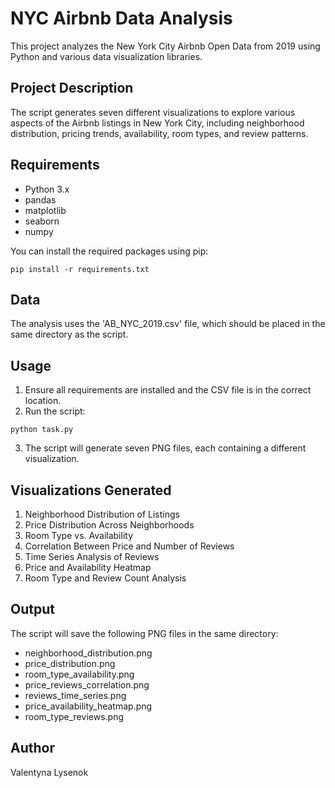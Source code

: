 # NYC Airbnb Data Analysis

This project analyzes the New York City Airbnb Open Data from 2019 using Python and various data visualization
libraries.

## Project Description

The script generates seven different visualizations to explore various aspects of the Airbnb listings in New York City,
including neighborhood distribution, pricing trends, availability, room types, and review patterns.

## Requirements

- Python 3.x
- pandas
- matplotlib
- seaborn
- numpy

You can install the required packages using pip:

```
pip install -r requirements.txt
```

## Data

The analysis uses the 'AB_NYC_2019.csv' file, which should be placed in the same directory as the script.

## Usage

1. Ensure all requirements are installed and the CSV file is in the correct location.
2. Run the script:

```
python task.py
```

3. The script will generate seven PNG files, each containing a different visualization.

## Visualizations Generated

1. Neighborhood Distribution of Listings
2. Price Distribution Across Neighborhoods
3. Room Type vs. Availability
4. Correlation Between Price and Number of Reviews
5. Time Series Analysis of Reviews
6. Price and Availability Heatmap
7. Room Type and Review Count Analysis

## Output

The script will save the following PNG files in the same directory:

- neighborhood_distribution.png
- price_distribution.png
- room_type_availability.png
- price_reviews_correlation.png
- reviews_time_series.png
- price_availability_heatmap.png
- room_type_reviews.png

## Author

Valentyna Lysenok
